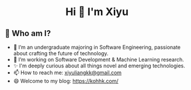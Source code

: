 # <center> Hi 👋 I'm Xiyu
## 🤔 Who am I?
- 🔭 I’m an undergraduate majoring in Software Engineering, passionate about crafting the future of technology.
- 🌱 I’m working on Software Development & Machine Learning research.
- ✨ I'm deeply curious about all things novel and emerging technologies.
- 📫 How to reach me: xiyuliangkk@gmail.com
- 😄 Welcome to my blog: https://kohhk.com/
<!--
**kkzka-hoh/kkzka-hoh** is a ✨ _special_ ✨ repository because its `README.md` (this file) appears on your GitHub profile.

Here are some ideas to get you started:

- 🔭 I’m currently working on ...
- 🌱 I’m currently learning ...
- 👯 I’m looking to collaborate on ...
- 🤔 I’m looking for help with ...
- 💬 Ask me about ...
- 📫 How to reach me: ...
- 😄 Pronouns: ...
- ⚡ Fun fact: ...
-->
